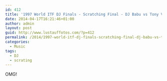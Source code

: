```yaml
---
id: 412
title: '1997 World ITF DJ Finals - Scratching Final - DJ Babu vs Tony Vegas'
date: 2014-04-17T16:21:46+01:00
author: admin
layout: post
guid: http://www.lustauffotos.com/?p=412
permalink: /2014/1997-world-itf-dj-finals-scratching-final-dj-babu-vs-tony-vegas/
categories:
  - Music
tags:
  - DJ
  - scrating
---
```

OMG!